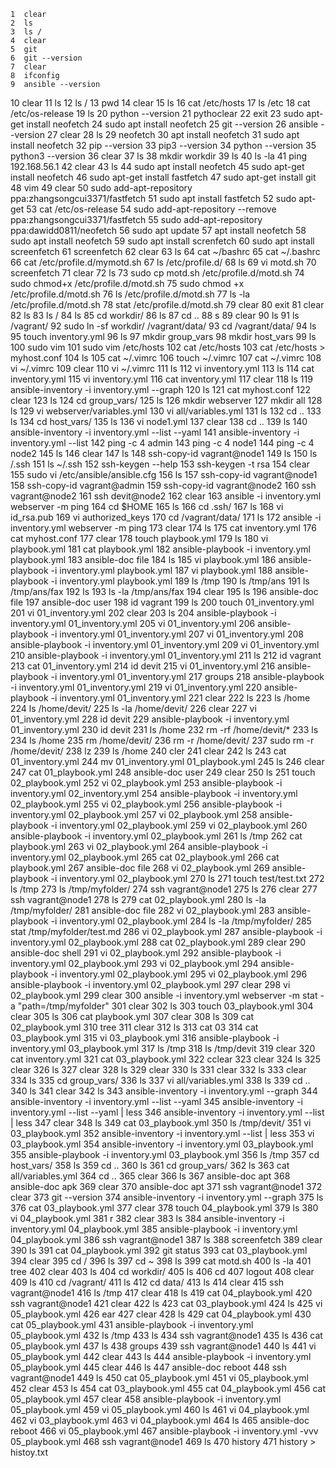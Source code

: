     1  clear
    2  ls
    3  ls /
    4  clear
    5  git
    6  git --version
    7  clear
    8  ifconfig
    9  ansible --version
   10  clear
   11  ls
   12  ls /
   13  pwd
   14  clear
   15  ls
   16  cat /etc/hosts
   17  ls /etc
   18  cat /etc/os-release 
   19  ls
   20  python --version
   21  pythoclear
   22  exit
   23  sudo apt-get install neofetch
   24  sudo apt install neofetch
   25  git --version
   26  ansible --version
   27  clear
   28  ls
   29  neofetch
   30  apt install neofetch
   31  sudo apt install neofetch
   32  pip --version
   33  pip3 --version
   34  python --version
   35  python3 --version
   36  clear
   37  ls
   38  mkdir workdir
   39  ls
   40  ls -la
   41  ping 192.168.56.1
   42  clear
   43  ls
   44  sudo apt install neofetch
   45  sudo apt-get install neofetch
   46  sudo apt-get install fastfetch
   47  sudo apt-get install git
   48  vim
   49  clear
   50  sudo add-apt-repository ppa:zhangsongcui3371/fastfetch
   51  sudo apt install fastfetch
   52  sudo apt-get 
   53  cat /etc/os-release 
   54  sudo add-apt-repository --remove ppa:zhangsongcui3371/fastfetch
   55  sudo add-apt-repository ppa:dawidd0811/neofetch
   56  sudo apt update
   57  apt install neofetch
   58  sudo apt install neofetch
   59  sudo apt install screnfetch
   60  sudo apt install screenfetch
   61  screenfetch
   62  clear
   63  ls
   64  cat ~/bashrc
   65  cat ~/.bashrc
   66  cat /etc/profile.d/mymotd.sh
   67  ls /etc/profile.d/
   68  ls
   69  vi motd.sh
   70  screenfetch
   71  clear
   72  ls
   73  sudo cp motd.sh /etc/profile.d/motd.sh
   74  sudo chmod+x /etc/profile.d/motd.sh
   75  sudo chmod +x /etc/profile.d/motd.sh
   76  ls /etc/profile.d/motd.sh
   77  ls -la /etc/profile.d/motd.sh
   78  stat /etc/profile.d/motd.sh
   79  clear
   80  exit
   81  clear
   82  ls
   83  ls /
   84  ls
   85  cd workdir/
   86  ls
   87  cd ..
   88  s
   89  clear
   90  ls
   91  ls /vagrant/
   92  sudo ln -sf workdir/ /vagrant/data/
   93  cd /vagrant/data/
   94  ls
   95  touch inventory.yml
   96  ls
   97  mkdir group_vars
   98  mkdir host_vars
   99  ls
  100  sudo vim
  101  sudo vim /etc/hosts
  102  cat /etc/hosts
  103  cat /etc/hosts > myhost.conf
  104  ls
  105  cat ~/.vimrc
  106  touch ~/.vimrc
  107  cat ~/.vimrc
  108  vi ~/.vimrc
  109  clear
  110  vi ~/.vimrc
  111  ls
  112  vi inventory.yml 
  113  ls
  114  cat inventory.yml 
  115  vi inventory.yml 
  116  cat inventory.yml 
  117  clear
  118  ls
  119  ansible-inventory -i inventory.yml --graph 
  120  ls
  121  cat myhost.conf 
  122  clear
  123  ls
  124  cd group_vars/
  125  ls
  126  mkdir webserver
  127  mkdir all
  128  ls
  129  vi webserver/variables.yml
  130  vi all/variables.yml
  131  ls
  132  cd ..
  133  ls
  134  cd host_vars/
  135  ls
  136  vi node1.yml
  137  clear
  138  cd ..
  139  ls
  140  ansible-inventory -i inventory.yml --list --yaml
  141  ansible-inventory -i inventory.yml --list
  142  ping -c 4 admin
  143  ping -c 4 node1
  144  ping -c 4 node2
  145  ls
  146  clear
  147  ls
  148  ssh-copy-id vagrant@node1
  149  ls
  150  ls /.ssh
  151  ls ~/.ssh
  152  ssh-keygen --help
  153  ssh-keygen -t rsa
  154  clear
  155  sudo vi /etc/ansible/ansible.cfg
  156  ls
  157  ssh-copy-id vagrant@node1
  158  ssh-copy-id vagrant@admin
  159  ssh-copy-id vagrant@node2
  160  ssh vagrant@node2
  161  ssh devit@node2
  162  clear
  163  ansible -i inventory.yml webserver -m ping
  164  cd $HOME
  165  ls
  166  cd .ssh/
  167  ls
  168  vi id_rsa.pub 
  169  vi authorized_keys 
  170  cd /vagrant/data/
  171  ls
  172  ansible -i inventory.yml webserver -m ping
  173  clear
  174  ls
  175  cat inventory.yml 
  176  cat myhost.conf 
  177  clear
  178  touch playbook.yml
  179  ls
  180  vi playbook.yml 
  181  cat playbook.yml 
  182  ansible-playbook -i inventory.yml playbook.yml 
  183  ansible-doc file
  184  ls
  185  vi playbook.yml 
  186  ansible-playbook -i inventory.yml playbook.yml 
  187  vi playbook.yml 
  188  ansible-playbook -i inventory.yml playbook.yml 
  189  ls /tmp
  190  ls /tmp/ans
  191  ls /tmp/ans/fax
  192  ls
  193  ls -la /tmp/ans/fax
  194  clear
  195  ls
  196  ansible-doc file
  197  ansible-doc user
  198  id vagrant
  199  ls
  200  touch 01_inventory.yml
  201  vi 01_inventory.yml
  202  clear
  203  ls
  204  ansible-playbook -i inventory.yml 01_inventory.yml 
  205  vi 01_inventory.yml
  206  ansible-playbook -i inventory.yml 01_inventory.yml 
  207  vi 01_inventory.yml
  208  ansible-playbook -i inventory.yml 01_inventory.yml 
  209  vi 01_inventory.yml
  210  ansible-playbook -i inventory.yml 01_inventory.yml 
  211  ls
  212  id vagrant
  213  cat 01_inventory.yml 
  214  id devit
  215  vi 01_inventory.yml
  216  ansible-playbook -i inventory.yml 01_inventory.yml 
  217  groups
  218  ansible-playbook -i inventory.yml 01_inventory.yml 
  219  vi 01_inventory.yml
  220  ansible-playbook -i inventory.yml 01_inventory.yml 
  221  clear
  222  ls
  223  ls /home
  224  ls /home/devit/
  225  ls -la /home/devit/
  226  clear
  227  vi 01_inventory.yml
  228  id devit
  229  ansible-playbook -i inventory.yml 01_inventory.yml 
  230  id devit
  231  ls /home
  232  rm -rf /home/devit/*
  233  ls
  234  ls /home
  235  rm /home/devit/
  236  rm -r /home/devit/
  237  sudo rm -r /home/devit/
  238  lz
  239  ls /home
  240  cler
  241  clear
  242  ls
  243  cat 01_inventory.yml 
  244  mv 01_inventory.yml 01_playbook.yml 
  245  ls
  246  clear
  247  cat 01_playbook.yml 
  248  ansible-doc user
  249  clear
  250  ls
  251  touch 02_playbook.yml
  252  vi 02_playbook.yml
  253  ansible-playbook -i inventory.yml 02_inventory.yml 
  254  ansible-playbook -i inventory.yml 02_playbook.yml 
  255  vi 02_playbook.yml
  256  ansible-playbook -i inventory.yml 02_playbook.yml 
  257  vi 02_playbook.yml
  258  ansible-playbook -i inventory.yml 02_playbook.yml 
  259  vi 02_playbook.yml
  260  ansible-playbook -i inventory.yml 02_playbook.yml 
  261  ls /tmp
  262  cat playbook.yml 
  263  vi 02_playbook.yml
  264  ansible-playbook -i inventory.yml 02_playbook.yml 
  265  cat 02_playbook.yml
  266  cat playbook.yml 
  267  ansible-doc file
  268  vi 02_playbook.yml
  269  ansible-playbook -i inventory.yml 02_playbook.yml 
  270  ls
  271  touch test/test.txt
  272  ls /tmp
  273  ls /tmp/myfolder/
  274  ssh vagrant@node1
  275  ls
  276  clear
  277  ssh vagrant@node1
  278  ls
  279  cat 02_playbook.yml 
  280  ls -la /tmp/myfolder/
  281  ansible-doc file
  282  vi 02_playbook.yml 
  283  ansible-playbook -i inventory.yml 02_playbook.yml 
  284  ls -la /tmp/myfolder/
  285  stat /tmp/myfolder/test.md 
  286  vi 02_playbook.yml 
  287  ansible-playbook -i inventory.yml 02_playbook.yml 
  288  cat 02_playbook.yml 
  289  clear
  290  ansible-doc shell
  291  vi 02_playbook.yml 
  292  ansible-playbook -i inventory.yml 02_playbook.yml 
  293  vi 02_playbook.yml 
  294  ansible-playbook -i inventory.yml 02_playbook.yml 
  295  vi 02_playbook.yml 
  296  ansible-playbook -i inventory.yml 02_playbook.yml 
  297  clear
  298  vi 02_playbook.yml 
  299  clear
  300  ansible -i inventory.yml webserver -m stat -a "path=/tmp/myfolder" 
  301  clear
  302  ls
  303  touch 03_playbook.yml
  304  clear
  305  ls
  306  cat playbook.yml 
  307  clear
  308  ls
  309  cat 02_playbook.yml 
  310  tree 
  311  clear
  312  ls
  313  cat 03
  314  cat 03_playbook.yml 
  315  vi 03_playbook.yml 
  316  ansible-playbook -i inventory.yml 03_playbook.yml 
  317  ls /tmp
  318  ls /tmp/devit
  319  clear
  320  cat inventory.yml 
  321  cat 03_playbook.yml 
  322  cclear
  323  clear
  324  ls
  325  clear
  326  ls
  327  clear
  328  ls
  329  clear
  330  ls
  331  clear
  332  ls
  333  clear
  334  ls
  335  cd group_vars/
  336  ls
  337  vi all/variables.yml 
  338  ls
  339  cd ..
  340  ls
  341  clear
  342  ls
  343  ansible-inventory -i inventory.yml --graph
  344  ansible-inventory -i inventory.yml --list --yaml
  345  ansible-inventory -i inventory.yml --list --yaml | less
  346  ansible-inventory -i inventory.yml --list | less
  347  clear
  348  ls
  349  cat 03_playbook.yml 
  350  ls /tmp/devit/
  351  vi 03_playbook.yml 
  352  ansible-inventory -i inventory.yml --list | less
  353  vi 03_playbook.yml 
  354  ansible-inventory -i inventory.yml 03_playbook.yml 
  355  ansible-playbook -i inventory.yml 03_playbook.yml 
  356  ls /tmp
  357  cd host_vars/
  358  ls
  359  cd ..
  360  ls
  361  cd group_vars/
  362  ls
  363  cat all/variables.yml 
  364  cd ..
  365  clear
  366  ls
  367  ansible-doc apt
  368  ansible-doc apk
  369  clear
  370  ansible-doc apt
  371  ssh vagrant@node1
  372  clear
  373  git --version
  374  ansible-inventory -i inventory.yml --graph
  375  ls
  376  cat 03_playbook.yml 
  377  clear
  378  touch 04_playbook.yml
  379  ls
  380  vi 04_playbook.yml 
  381  r
  382  clear
  383  ls
  384  ansible-inventory -i inventory.yml 04_playbook.yml
  385  ansible-playbook -i inventory.yml 04_playbook.yml
  386  ssh vagrant@node1
  387  ls
  388  screenfetch
  389  clear
  390  ls
  391  cat 04_playbook.yml 
  392  git status
  393  cat 03_playbook.yml 
  394  clear
  395  cd /
  396  ls
  397  cd ~
  398  ls
  399  cat motd.sh 
  400  ls -la
  401  tree
  402  clear
  403  ls
  404  cd workdir/
  405  ls
  406  cd
  407  logout
  408  clear
  409  ls
  410  cd /vagrant/
  411  ls
  412  cd data/
  413  ls
  414  clear
  415  ssh vagrant@node1
  416  ls /tmp
  417  clear
  418  ls
  419  cat 04_playbook.yml 
  420  ssh vagrant@node1
  421  clear
  422  ls
  423  cat 03_playbook.yml
  424  ls
  425  vi 05_playbook.yml
  426  ear
  427  clear
  428  ls
  429  cat 04_playbook.yml 
  430  cat 05_playbook.yml 
  431  ansible-playbook -i inventory.yml 05_playbook.yml 
  432  ls /tmp
  433  ls
  434  ssh vagrant@node1
  435  ls
  436  cat 05_playbook.yml 
  437  ls
  438  groups
  439  ssh vagrant@node1
  440  ls
  441  vi 05_playbook.yml 
  442  clear
  443  ls
  444  ansible-playbook -i inventory.yml 05_playbook.yml 
  445  clear
  446  ls
  447  ansible-doc reboot
  448  ssh vagrant@node1
  449  ls
  450  cat 05_playbook.yml 
  451  vi 05_playbook.yml 
  452  clear
  453  ls
  454  cat 03_playbook.yml 
  455  cat 04_playbook.yml 
  456  cat 05_playbook.yml 
  457  clear
  458  ansible-playbook -i inventory.yml 05_playbook.yml
  459  vi 05_playbook.yml 
  460  ls
  461  vi 04_playbook.yml 
  462  vi 03_playbook.yml 
  463  vi 04_playbook.yml 
  464  ls
  465  ansible-doc reboot
  466  vi 05_playbook.yml 
  467  ansible-playbook -i inventory.yml -vvv 05_playbook.yml
  468  ssh vagrant@node1
  469  ls
  470  history
  471  history > histoy.txt
